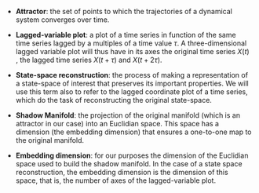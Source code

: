 
* **Attractor**: the set of points to which the trajectories of a
  dynamical system converges over time.
  
* **Lagged-variable plot**: a plot of a time series in function of 
the same time series lagged by a multiples of a time value $\tau$.
A three-dimensional lagged variable plot will thus have in its axes
the original time series $X(t)$ , the lagged time series $X(t + \tau)$
and $X(t + 2\tau)$.

* **State-space reconstruction**: the process of making a 
representation of a state-space of interest that preserves its
important properties. We will use this term also to refer to the
lagged coordinate plot of a time series, which do the task of
reconstructing the original state-space. 

* **Shadow Manifold**: the projection of the original manifold (which
  is an attractor in our case) into an Euclidian space. This space has
  a dimension (the embedding dimension) that ensures a one-to-one map to the
  original manifold. 

* **Embedding dimension**: for our purposes the dimension of the
Euclidian space used to build the shadow manifold. In the case of a state space
reconstruction, the embedding dimension is the dimension of this
space, that is, the number of axes of the lagged-variable plot. 
